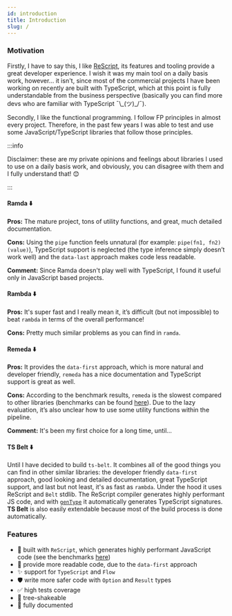 ```yaml
---
id: introduction
title: Introduction
slug: /
---
```


### Motivation

Firstly, I have to say this, I like [ReScript](https://rescript-lang.org/), its features and tooling provide a great developer experience. I wish it was my main tool on a daily basis work, however… it isn't, since most of the commercial projects I have been working on recently are built with TypeScript, which at this point is fully understandable from the business perspective (basically you can find more devs who are familiar with TypeScript ¯\\\_(ツ)\_/¯).

Secondly, I like the functional programming. I follow FP principles in almost every project. Therefore, in the past few years I was able to test and use some JavaScript/TypeScript libraries that follow those principles.

:::info

Disclaimer: these are my private opinions and feelings about libraries I used to use on a daily basis work, and obviously, you can disagree with them and I fully understand that! 😊

:::

#### Ramda ⬇️

**Pros:**
The mature project, tons of utility functions, and great, much detailed documentation.

**Cons:**
Using the `pipe` function feels unnatural (for example: `pipe(fn1, fn2)(value)`), TypeScript support is neglected (the type inference simply doesn’t work well) and the `data-last` approach makes code less readable.

**Comment:**
Since Ramda doesn't play well with TypeScript, I found it useful only in JavaScript based projects.

#### Rambda ⬇️

**Pros:**
It's super fast and I really mean it, it’s difficult (but not impossible) to beat `rambda` in terms of the overall performance!

**Cons:**
Pretty much similar problems as you can find in `ramda`.

#### Remeda ⬇️

**Pros:**
It provides the `data-first` approach, which is more natural and developer friendly, `remeda` has a nice documentation and TypeScript support is great as well.

**Cons:**
According to the benchmark results, `remeda` is the slowest compared to other libraries (benchmarks can be found [here](benchmarks)). Due to the lazy evaluation, it’s also unclear how to use some utility functions within the pipeline.

**Comment:**
It's been my first choice for a long time, until…

#### TS Belt ⬇️

Until I have decided to build `ts-belt`. It combines all of the good things you can find in other similar libraries: the developer friendly `data-first` approach, good looking and detailed documentation, great TypeScript support, and last but not least, it's as fast as `rambda`. Under the hood it uses ReScript and `Belt` stdlib. The ReScript compiler generates highly performant JS code, and with [`genType`](https://rescript-lang.org/docs/gentype/latest/introduction) it automatically generates TypeScript signatures. **TS Belt** is also easily extendable because most of the build process is done automatically.

### Features

- 🚀 built with `ReScript`, which generates highly performant JavaScript code (see the benchmarks [here](benchmarks))
- 👀 provide more readable code, due to the `data-first` approach
- ✨ support for `TypeScript` and `Flow`
- 🛡 write more safer code with `Option` and `Result` types
- ✅ high tests coverage
- 🌲 tree-shakeable
- 📝 fully documented
